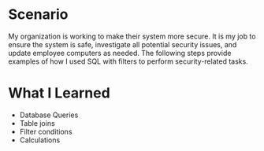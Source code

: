 # Scenario
My organization is working to make their system more secure. It is my job to ensure the system is safe, investigate all potential security issues, and update employee computers as needed. The following steps provide examples of how I used SQL with filters to perform security-related tasks.
# What I Learned
- Database Queries
- Table joins
- Filter conditions
- Calculations
